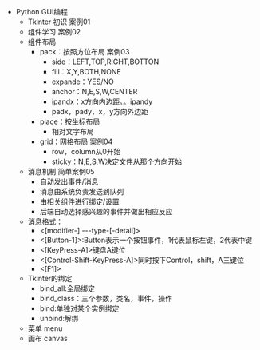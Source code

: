 - Python GUI编程
    - Tkinter 初识 案例01
    - 组件学习  案例02
    - 组件布局  
        - pack：按照方位布局  案例03
            - side：LEFT,TOP,RIGHT,BOTTON
            - fill：X,Y,BOTH,NONE
            - expande：YES/NO
            - anchor：N,E,S,W,CENTER
            - ipandx：x方向内边距。。ipandy
            - padx，pady，x，y方向外边距
        - place：按坐标布局
            - 相对文字布局
        - grid：网格布局  案例04
            - row，column从0开始
            - sticky：N,E,S,W决定文件从那个方向开始
    - 消息机制  简单案例05
        - 自动发出事件/消息
        - 消息由系统负责发送到队列
        - 由相关组件进行绑定/设置
        - 后端自动选择感兴趣的事件并做出相应反应
    - 消息格式：
        - <[modifier-] ---type-[-detail]>
        - <[Button-1]>:Button表示一个按钮事件，1代表鼠标左键，2代表中键
        - <[KeyPress-A]>键盘A键位
        - <[Control-Shift-KeyPress-A]>同时按下Control，shift，A三键位
        - <[F1]>
    - Tkinter的绑定
        - bind_all:全局绑定
        - bind_class：三个参数，类名，事件，操作
        - bind:单独对某个实例绑定
        - unbind:解绑
    - 菜单 menu
    - 画布 canvas